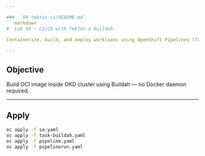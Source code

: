 ```yaml
---

###  `04-tekton-ci/README.md`
```markdown
#  Lab 04 — CI/CD with Tekton & Buildah

Containerize, build, and deploy workloads using OpenShift Pipelines (Tekton).

---
```


##  Objective
Build OCI image inside OKD cluster using Buildah — no Docker daemon required.

---

##  Apply
```bash
oc apply -f sa.yaml
oc apply -f task-buildah.yaml
oc apply -f pipeline.yaml
oc apply -f pipelinerun.yaml
